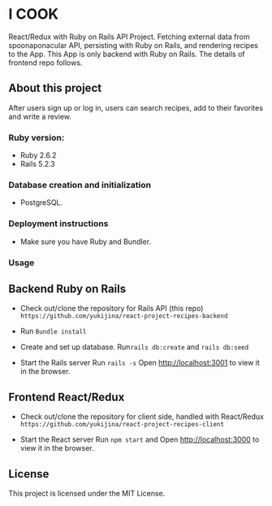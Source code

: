 # I COOK
React/Redux with Ruby on Rails API Project.
Fetching external data from spoonaponacular API, persisting with Ruby on Rails, and rendering recipes to the App.
This App is only backend with Ruby on Rails. The details of frontend repo follows.

## About this project
After users sign up or log in, users can search recipes, add to their favorites and write a review.


### Ruby version: 
- Ruby 2.6.2
- Rails 5.2.3


### Database creation and initialization
- PostgreSQL.

### Deployment instructions
- Make sure you have Ruby and Bundler.

### Usage
## Backend Ruby on Rails
- Check out/clone the repository for Rails API (this repo)
`https://github.com/yukijina/react-project-recipes-backend`

- Run `Bundle install`

- Create and set up database. 
Run`rails db:create` and `rails db:seed`

- Start the Rails server
Run `rails -s`
Open [http://localhost:3001](http://localhost:3001) to view it in the browser.


## Frontend React/Redux
- Check out/clone the repository for client side, handled with React/Redux
`https://github.com/yukijina/react-project-recipes-client`


- Start the React server
Run `npm start` and Open [http://localhost:3000](http://localhost:3000) to view it in the browser.


## License
This project is licensed under the MIT License.